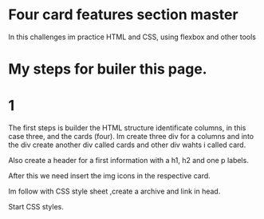 # Four card features section master

In this challenges im practice HTML and CSS, using flexbox and other tools

# My steps for builer this page.

# 1

The first steps is builder the HTML structure identificate columns, in this case three, and the cards (four).
Im create three div for a columns and into the div create another div called cards and other div wahts i called card.

Also create a header for a first information with a h1, h2 and one p labels.

After this we need insert the img icons in the respective card.

Im follow with CSS style sheet ,create a archive and link in head.

Start CSS styles.